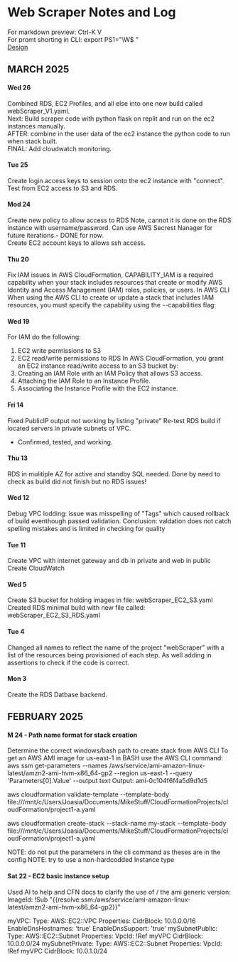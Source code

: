 # Web Scraper Notes and Log
For markdown preview: Ctrl-K V  
For promt shorting in CLI: export PS1="\W\$ "  
[Design](https://youtu.be/51r3zPOun5g?si=MR2AjWEhBgGIDdSw)
## MARCH 2025
#### Wed 26
Combined RDS, EC2 Profiles, and all else into one new build called webScraper_V1.yaml.  
Next: Build scraper code with python flask on replit and run on the ec2 instances manually.  
AFTER: combine in the user data of the ec2 instance the python code to run when stack built.  
FINAL: Add cloudwatch monitoring.
#### Tue 25
Create login access keys to session onto the ec2 instance with "connect".  
Test from EC2 access to S3 and RDS.
#### Mod 24
Create new policy to allow access to RDS Note, cannot it is done on the RDS instance with username/password. Can use AWS Secrest Nanager for future iterations.- DONE for now.  
Create EC2 account keys to allows ssh access.  
#### Thu 20
Fix IAM issues 
In AWS CloudFormation, CAPABILITY_IAM is a required capability when your stack includes resources that create or modify AWS Identity and Access Management (IAM) roles, policies, or users. In AWS CLI
When using the AWS CLI to create or update a stack that includes IAM resources, you must specify the capability using the --capabilities flag:
#### Wed 19
For IAM do the following:  
1. EC2 write permissions to S3  
2. EC2 read/write permissions to RDS
In AWS CloudFormation, you grant an EC2 instance read/write access to an S3 bucket by:
  1. Creating an IAM Role with an IAM Policy that allows S3 access.
  2. Attaching the IAM Role to an Instance Profile.
  3. Associating the Instance Profile with the EC2 instance.
#### Fri 14
Fixed PublicIP output not working by listing "private" 
Re-test RDS build if located servers in private subnets of VPC.  
- Confirmed, tested, and working.  
#### Thu 13
RDS in mulitiple AZ for active and standby SQL needed.
Done by need to check as build did not finish but no RDS issues!
#### Wed 12
Debug VPC lodding: issue was misspelling of "Tags" which caused rollback of build eventhough passed validation.
Conclusion: valdation does not catch spelling mistakes and is limited in checking for quality
#### Tue 11
Create VPC with internet gateway and db in private and web in public
Create CloudWatch
#### Wed 5
Create S3 bucket for holding images in file: webScraper_EC2_S3.yaml
Created RDS minimal build with new file called: webScraper_EC2_S3_RDS.yaml
#### Tue 4
Changed all names to reflect the name of the project "webScraper" with a list of the resources being provisioned of each step. As well adding in assertions to check if the code is correct.
#### Mon 3
Create the RDS Datbase backend.
## FEBRUARY 2025
#### M 24 - Path name format for stack creation
Determine the correct windows/bash path to create stack from AWS CLI
To get an AWS AMI image for us-east-1 in BASH use the AWS CLI command: aws ssm get-parameters --names /aws/service/ami-amazon-linux-latest/amzn2-ami-hvm-x86_64-gp2 --region us-east-1 --query 'Parameters[0].Value' --output text
Output: ami-0c104f6f4a5d9d1d5

aws cloudformation validate-template --template-body file:///mnt/c/Users/Joasia/Documents/MikeStuff/CloudFormationProjects/cloudFormation/project1-a.yaml

aws cloudformation create-stack   --stack-name my-stack   --template-body  file:///mnt/c/Users/Joasia/Documents/MikeStuff/CloudFormationProjects/cloudFormation/project1-a.yaml

NOTE: do not put the parameters in the cli command as theses are in the config
NOTE: try to use a non-hardcodded Instance type

#### Sat 22 - EC2 basic instance setup
Used AI to help and CFN docs to clarify the use of /
the ami generic version: ImageId: !Sub "{{resolve:ssm:/aws/service/ami-amazon-linux-latest/amzn2-ami-hvm-x86_64-gp2}}"

 myVPC:
    Type: AWS::EC2::VPC
    Properties:
      CidrBlock: 10.0.0.0/16
      EnableDnsHostnames: 'true'
      EnableDnsSupport: 'true'
  mySubnetPublic:
    Type: AWS::EC2::Subnet
    Properties:
      VpcId: !Ref myVPC
      CidrBlock: 10.0.0.0/24
  mySubnetPrivate:
    Type: AWS::EC2::Subnet
    Properties:
      VpcId: !Ref myVPC
      CidrBlock: 10.0.1.0/24